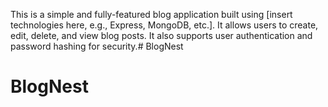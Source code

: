 This is a simple and fully-featured blog application built using [insert technologies here, e.g., Express, MongoDB, etc.]. It allows users to create, edit, delete, and view blog posts. It also supports user authentication and password hashing for security.# BlogNest
# BlogNest

